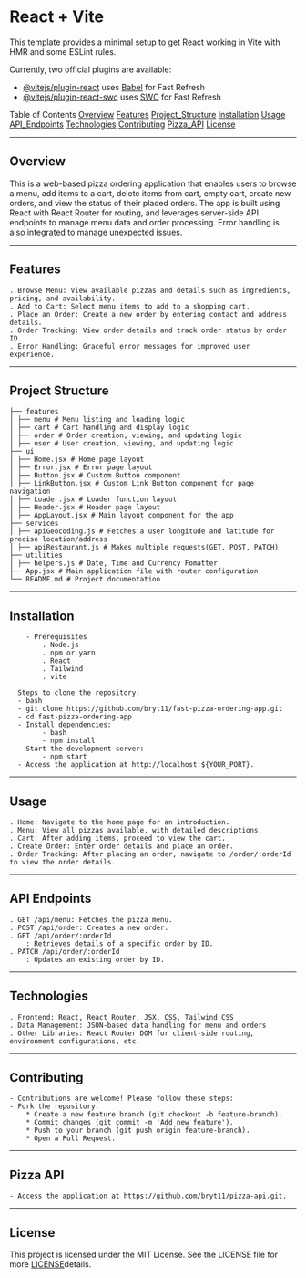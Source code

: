 # React + Vite

This template provides a minimal setup to get React working in Vite with HMR and some ESLint rules.

Currently, two official plugins are available:

- [@vitejs/plugin-react](https://github.com/vitejs/vite-plugin-react/blob/main/packages/plugin-react/README.md) uses [Babel](https://babeljs.io/) for Fast Refresh
- [@vitejs/plugin-react-swc](https://github.com/vitejs/vite-plugin-react-swc) uses [SWC](https://swc.rs/) for Fast Refresh

Table of Contents
[Overview](#overview)
[Features](#features)
[Project_Structure](#project-structure)
[Installation](#installation)
[Usage](#usage)
[API_Endpoints](#API-endpoints)
[Technologies](#technologies)
[Contributing](#contributing)
[Pizza_API](#Pizza-API)
[License](#license)

---

## Overview

This is a web-based pizza ordering application that enables users to browse a menu, add items to a cart, delete items from cart, empty cart, create new orders, and view the status of their placed orders. The app is built using React with React Router for routing, and leverages server-side API endpoints to manage menu data and order processing. Error handling is also integrated to manage unexpected issues.

---

## Features

    . Browse Menu: View available pizzas and details such as ingredients, pricing, and availability.
    . Add to Cart: Select menu items to add to a shopping cart.
    . Place an Order: Create a new order by entering contact and address details.
    . Order Tracking: View order details and track order status by order ID.
    . Error Handling: Graceful error messages for improved user experience.

---

## Project Structure

    ├── features
    │ ├── menu # Menu listing and loading logic
    │ ├── cart # Cart handling and display logic
    │ ├── order # Order creation, viewing, and updating logic
    │ ├── user # User creation, viewing, and updating logic
    ├── ui
    │ ├── Home.jsx # Home page layout
    │ ├── Error.jsx # Error page layout
    │ ├── Button.jsx # Custom Button component
    │ ├── LinkButton.jsx # Custom Link Button component for page navigation
    │ ├── Loader.jsx # Loader function layout
    │ ├── Header.jsx # Header page layout
    │ ├── AppLayout.jsx # Main layout component for the app
    ├── services
    │ ├── apiGeocoding.js # Fetches a user longitude and latitude for precise location/address
    │ ├── apiRestaurant.js # Makes multiple requests(GET, POST, PATCH)
    ├── utilities
    │ ├── helpers.js # Date, Time and Currency Fomatter
    ├── App.jsx # Main application file with router configuration
    └── README.md # Project documentation

---

## Installation

        - Prerequisites
            . Node.js
            . npm or yarn
            . React
            . Tailwind
            . vite

      Steps to clone the repository:
      - bash
      - git clone https://github.com/bryt11/fast-pizza-ordering-app.git
      - cd fast-pizza-ordering-app
      - Install dependencies:
            - bash
            - npm install
      - Start the development server:
            - npm start
      - Access the application at http://localhost:${YOUR_PORT}.

---

## Usage

    . Home: Navigate to the home page for an introduction.
    . Menu: View all pizzas available, with detailed descriptions.
    . Cart: After adding items, proceed to view the cart.
    . Create Order: Enter order details and place an order.
    . Order Tracking: After placing an order, navigate to /order/:orderId to view the order details.

---

## API Endpoints

    . GET /api/menu: Fetches the pizza menu.
    . POST /api/order: Creates a new order.
    . GET /api/order/:orderId
        : Retrieves details of a specific order by ID.
    . PATCH /api/order/:orderId
        : Updates an existing order by ID.

---

## Technologies

    . Frontend: React, React Router, JSX, CSS, Tailwind CSS
    . Data Management: JSON-based data handling for menu and orders
    . Other Libraries: React Router DOM for client-side routing, environment configurations, etc.

---

## Contributing

    - Contributions are welcome! Please follow these steps:
    - Fork the repository.
        * Create a new feature branch (git checkout -b feature-branch).
        * Commit changes (git commit -m 'Add new feature').
        * Push to your branch (git push origin feature-branch).
        * Open a Pull Request.

---

## Pizza API

    - Access the application at https://github.com/bryt11/pizza-api.git.

---

## License

This project is licensed under the MIT License. See the LICENSE file for more
[LICENSE](LICENSE)details.
